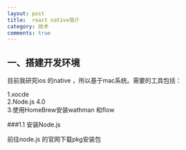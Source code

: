 ```yaml
---
layout: post
title:  react native简介
category: 技术
comments: true
---
```



##  一、搭建开发环境

目前我研究ios 的native ，所以基于mac系统。需要的工具包括：

1.xocde  
2.Node.js 4.0  
3.使用HomeBrew安装wathman 和flow  

###1.1 安装Node.js

前往node.js 的官网下载pkg安装包


